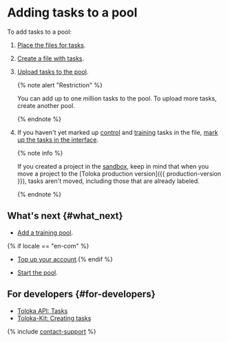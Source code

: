 # Adding tasks to a pool

To add tasks to a pool:

1. [Place the files for tasks](cloud-storage.md).

1. [Create a file with tasks](pool_csv.md).

1. [Upload tasks to the pool](task_upload.md).

    {% note alert "Restriction" %}

    You can add up to one million tasks to the pool. To upload more tasks, create another pool.

    {% endnote %}

1. If you haven't yet marked up [control](../../glossary.md#control-task) and [training](../../glossary.md#training-task) tasks in the file, [mark up the tasks in the interface](task_markup.md).

    {% note info %}

    If you created a project in the [sandbox](../../glossary.md#sandbox), keep in mind that when you move a project to the [Toloka production version]({{ production-version }}), tasks aren't moved, including those that are already labeled.

    {% endnote %}

## What's next {#what_next}

- [Add a training pool](train.md).

{% if locale == "en-com" %}
- [Top up your account](refill.md).{% endif %}

- [Start the pool](pool-run-and-stop.md).

## For developers {#for-developers}

- [Toloka API: Tasks](../../api/concepts/tasks.md)
- [Toloka-Kit: Creating tasks](../../toloka-kit/reference/toloka.client.TolokaClient.create_task.md)

{% include [contact-support](../_includes/contact-support.md) %}